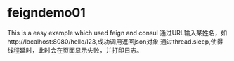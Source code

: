 # feigndemo01
This is a easy example which used feign and consul
通过URL输入某姓名，如http://localhost:8080/hello/l23,成功调用返回json对象
通过thread.sleep,使得线程延时，此时会在页面显示失败，并打印日志。
